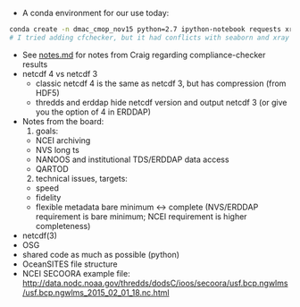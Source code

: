 - A conda environment for our use today:
```bash
conda create -n dmac_cmop_nov15 python=2.7 ipython-notebook requests xray matplotlib seaborn compliance-checker ioos_qartod cf_units
# I tried adding cfchecker, but it had conflicts with seaborn and xray
```
- See [notes.md](notes.md) for notes from Craig regarding compliance-checker results
- netcdf 4 vs netcdf 3
  - classic netcdf 4 is the same as netcdf 3, but has compression (from HDF5)
  - thredds and erddap hide netcdf version and output netcdf 3 (or give you the option of 4 in ERDDAP)
- Notes from the board:
  1. goals:
    - NCEI archiving
    - NVS long ts
    - NANOOS and  institutional TDS/ERDDAP data access
    - QARTOD
  2. technical issues, targets:
    - speed
    - fidelity
    - flexible metadata bare minimum <-> complete (NVS/ERDDAP requirement is bare minimum; NCEI requirement is higher completeness)
- netcdf(3)
- OSG
- shared code as much as possible (python)
- OceanSITES file structure
- NCEI SECOORA example file: http://data.nodc.noaa.gov/thredds/dodsC/ioos/secoora/usf.bcp.ngwlms/usf.bcp.ngwlms_2015_02_01_18.nc.html
